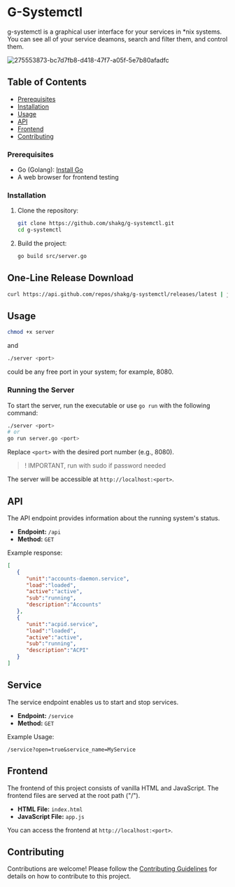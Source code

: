 # G-Systemctl

g-systemctl is a graphical user interface for your services in *nix systems. You can see all of your service deamons, search and filter them, and control them.

![275553873-bc7d7fb8-d418-47f7-a05f-5e7b80afadfc](https://github.com/shakg/g-systemctl/assets/76657662/1c19cc47-6ef1-4a9f-b31c-f7a8b2e08848)

## Table of Contents

- [Prerequisites](#prerequisites)
- [Installation](#installation)
- [Usage](#usage)
- [API](#api)
- [Frontend](#frontend)
- [Contributing](#contributing)

### Prerequisites

- Go (Golang): [Install Go](https://golang.org/doc/install)
- A web browser for frontend testing

### Installation

1. Clone the repository:

   ```bash
   git clone https://github.com/shakg/g-systemctl.git
   cd g-systemctl
   ```

2. Build the project:

   ```bash
   go build src/server.go
   ```
## One-Line Release Download

```bash
curl https://api.github.com/repos/shakg/g-systemctl/releases/latest | jq '.assets[0].browser_download_url' | xargs wget
```


## Usage

```bash
chmod +x server
```
and

```bash
./server <port>
```
<port> could be any free port in your system; for example, 8080.

### Running the Server

To start the server, run the executable or use `go run` with the following command:

```bash
./server <port>
# or
go run server.go <port> 
```

Replace `<port>` with the desired port number (e.g., 8080).

> ! IMPORTANT, run with sudo if password needed

The server will be accessible at `http://localhost:<port>`.

## API

The API endpoint provides information about the running system's status.

- **Endpoint:** `/api`
- **Method:** `GET`

Example response:

```json
[
   {
      "unit":"accounts-daemon.service",
      "load":"loaded",
      "active":"active",
      "sub":"running",
      "description":"Accounts"
   },
   {
      "unit":"acpid.service",
      "load":"loaded",
      "active":"active",
      "sub":"running",
      "description":"ACPI"
   }
]
```
## Service

The service endpoint enables us to start and stop services.

- **Endpoint:** `/service`
- **Method:** `GET`

Example Usage:

```
/service?open=true&service_name=MyService
```


## Frontend

The frontend of this project consists of vanilla HTML and JavaScript. The frontend files are served at the root path ("/").

- **HTML File:** `index.html`
- **JavaScript File:** `app.js`

You can access the frontend at `http://localhost:<port>`.

## Contributing

Contributions are welcome! Please follow the [Contributing Guidelines](CONTRIBUTING.md) for details on how to contribute to this project.
